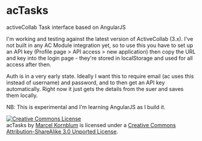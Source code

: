 acTasks
=======

activeCollab Task interface based on AngularJS

I'm working and testing against the latest version of ActiveCollab (3.x). I've not built in any AC Module integration yet, so to use this you have to set up an API key (Profile page > API access > new application) then copy the URL and key into the login page - they're stored in localStorage and used for all access after then. 

Auth is in a very early state. Ideally I want this to require email (ac uses this instead of username) and password, and to then get an API key automatically. Right now it just gets the details from the suer and saves them locally.

NB: This is experimental and I'm learning AngularJS as I build it.

<a rel="license" href="http://creativecommons.org/licenses/by-sa/3.0/deed.en_US"><img alt="Creative Commons License" style="border-width:0" src="http://i.creativecommons.org/l/by-sa/3.0/80x15.png" /></a><br /><span xmlns:dct="http://purl.org/dc/terms/" href="http://purl.org/dc/dcmitype/InteractiveResource" property="dct:title" rel="dct:type">acTasks</span> by <a xmlns:cc="http://creativecommons.org/ns#" href="https://github.com/marcelkornblum/acTasks" property="cc:attributionName" rel="cc:attributionURL">Marcel Kornblum</a> is licensed under a <a rel="license" href="http://creativecommons.org/licenses/by-sa/3.0/deed.en_US">Creative Commons Attribution-ShareAlike 3.0 Unported License</a>.

